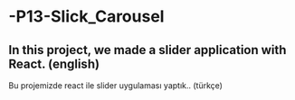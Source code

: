 # -P13-Slick_Carousel


In this project, we made a slider application with React. (english)
-------------------------------------------------------------------------------------------------------------------------------------------------------------------------
Bu projemizde react ile slider uygulaması yaptık.. (türkçe)
